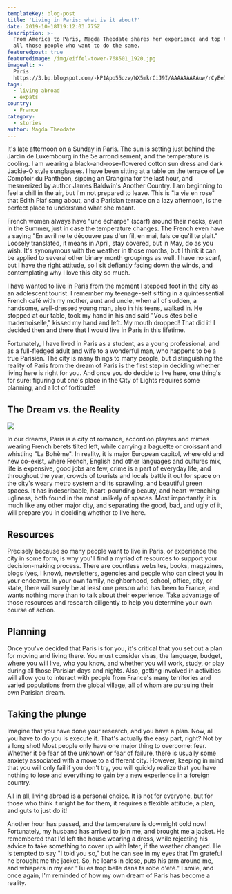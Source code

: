 ```yaml
---
templateKey: blog-post
title: 'Living in Paris: what is it about?'
date: 2019-10-18T19:12:03.775Z
description: >-
  From America to Paris, Magda Theodate shares her experience and top tips for
  all those people who want to do the same. 
featuredpost: true
featuredimage: /img/eiffel-tower-768501_1920.jpg
imagealt: >-
  Paris
  https://3.bp.blogspot.com/-kP1Apo55ozw/WX5mkrCiJ9I/AAAAAAAAAuw/rCyEeJoKvqAs4G-bc7KYL_KWqhOfGJRFQCLcBGAs/s1600/hannes-wolf-88980+Paris.jpg
tags:
  - living abroad
  - expats
country:
  - France
category:
  - stories
author: Magda Theodate
---
```

It's late afternoon on a Sunday in Paris. The sun is setting just behind the Jardin de Luxembourg in the 5e arrondisement, and the temperature is cooling. I am wearing a black-and-rose-flowered cotton sun dress and dark Jackie-O style sunglasses. I have been sitting at a table on the terrace of Le Comptoir du Panthéon, sipping an Orangina for the last hour, and mesmerized by author James Baldwin's Another Country. I am beginning to feel a chill in the air, but I'm not prepared to leave. This is "la vie en rose" that Edith Piaf sang about, and a Parisian terrace on a lazy afternoon, is the perfect place to understand what she meant.

French women always have "une écharpe" (scarf) around their necks, even in the Summer, just in case the temperature changes. The French even have a saying "En avril ne te découvre pas d'un fil, en mai, fais ce qu'il te plait." Loosely translated, it means in April, stay covered, but in May, do as you wish. It's synonymous with the weather in those months, but I think it can be applied to several other binary month groupings as well. I have no scarf, but I have the right attitude, so I sit defiantly facing down the winds, and contemplating why I love this city so much.

I have wanted to live in Paris from the moment I stepped foot in the city as an adolescent tourist. I remember my teenage-self sitting in a quintessential French café with my mother, aunt and uncle, when all of sudden, a handsome, well-dressed young man, also in his teens, walked in. He stopped at our table, took my hand in his and said "Vous êtes belle mademoiselle," kissed my hand and left. My mouth dropped! That did it! I decided then and there that I would live in Paris in this lifetime.

Fortunately, I have lived in Paris as a student, as a young professional, and as a full-fledged adult and wife to a wonderful man, who happens to be a true Parisien. The city is many things to many people, but distinguishing the reality of Paris from the dream of Paris is the first step in deciding whether living here is right for you. And once you do decide to live here, one thing's for sure: figuring out one's place in the City of Lights requires some planning, and a lot of fortitude!

## The Dream vs. the Reality

![](/img/paris.jpg)

In our dreams, Paris is a city of romance, accordion players and mimes wearing French berets tilted left, while carrying a baguette or croissant and whistling "La Bohème". In reality, it is major European capitol, where old and new co-exist, where French, English and other languages and cultures mix, life is expensive, good jobs are few, crime is a part of everyday life, and throughout the year, crowds of tourists and locals battle it out for space on the city's weary metro system and its sprawling, and beautiful green spaces. It has indescribable, heart-pounding beauty, and heart-wrenching ugliness, both found in the most unlikely of spaces. Most importantly, it is much like any other major city, and separating the good, bad, and ugly of it, will prepare you in deciding whether to live here.

## Resources

Precisely because so many people want to live in Paris, or experience the city in some form, is why you'll find a myriad of resources to support your decision-making process. There are countless websites, books, magazines, blogs (yes, I know), newsletters, agencies and people who can direct you in your endeavor. In your own family, neighborhood, school, office, city, or state, there will surely be at least one person who has been to France, and wants nothing more than to talk about their experience. Take advantage of those resources and research diligently to help you determine your own course of action.

## Planning

Once you've decided that Paris is for you, it's critical that you set out a plan for moving and living there. You must consider visas, the language, budget, where you will live, who you know, and whether you will work, study, or play during all those Parisian days and nights. Also, getting involved in activities will allow you to interact with people from France's many territories and varied populations from the global village, all of whom are pursuing their own Parisian dream.

## Taking the plunge

Imagine that you have done your research, and you have a plan. Now, all you have to do you is execute it. That's actually the easy part, right? Not by a long shot! Most people only have one major thing to overcome: fear. Whether it be fear of the unknown or fear of failure, there is usually some anxiety associated with a move to a different city. However, keeping in mind that you will only fail if you don't try, you will quickly realize that you have nothing to lose and everything to gain by a new experience in a foreign country.

All in all, living abroad is a personal choice. It is not for everyone, but for those who think it might be for them, it requires a flexible attitude, a plan, and guts to just do it!

Another hour has passed, and the temperature is downright cold now! Fortunately, my husband has arrived to join me, and brought me a jacket. He remembered that I'd left the house wearing a dress, while rejecting his advice to take something to cover up with later, if the weather changed. He is tempted to say "I told you so," but he can see in my eyes that I'm grateful he brought me the jacket. So, he leans in close, puts his arm around me, and whispers in my ear "Tu es trop belle dans ta robe d'été." I smile, and once again, I'm reminded of how my own dream of Paris has become a reality.
